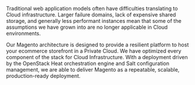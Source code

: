 Traditional web application models often have difficulties
translating to Cloud infrastructure. Larger failure domains, lack of expensive
shared storage, and generally less performant instances mean that some of
the assumptions we have grown into are no longer applicable in Cloud
environments.
 
Our Magento architecture is designed to provide a resilient platform
to host your ecommerce storefront in a Private Cloud. We have optimized
every component of the stack for Cloud Infrastructure. With a deployment
driven by the OpenStack Heat orchestration engine and Salt configuration
management, we are able to deliver Magento as a repeatable, scalable,
production-ready deployment.
